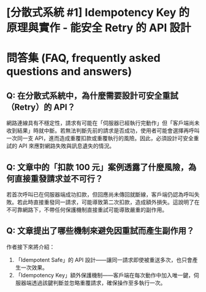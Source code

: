 # [分散式系統 #1] Idempotency Key 的原理與實作 - 能安全 Retry 的 API 設計

# 問答集 (FAQ, frequently asked questions and answers)

## Q: 在分散式系統中，為什麼需要設計可安全重試（Retry）的 API？
網路連線具有不穩定性，請求有可能在「伺服器已經執行完動作」但「客戶端尚未收到結果」時就中斷。若無法判斷先前的請求是否成功，使用者可能會選擇再呼叫一次同一支 API，進而造成重覆扣款或重覆執行的風險。因此，必須設計可安全重試的 API 來應對網路失敗與訊息遺失的情況。

## Q: 文章中的「扣款 100 元」案例透露了什麼風險，為何直接重發請求並不可行？
若首次呼叫已在伺服器端成功扣款，但回應尚未傳回就斷線，客戶端仍認為呼叫失敗。若此時直接重發同一請求，可能導致第二次扣款，造成額外損失。這說明了在不可靠網路下，不帶任何保護機制直接重試可能導致嚴重的副作用。

## Q: 文章提出了哪些機制來避免因重試而產生副作用？
作者接下來將介紹：
1. 「Idempotent Safe」的 API 設計——讓同一請求即使被重送多次，也只會產生一次效果。
2. 「Idempotency Key」額外保護機制——客戶端在每次動作中加入唯一鍵，伺服器端透過該鍵判斷並忽略重覆請求，確保操作至多執行一次。